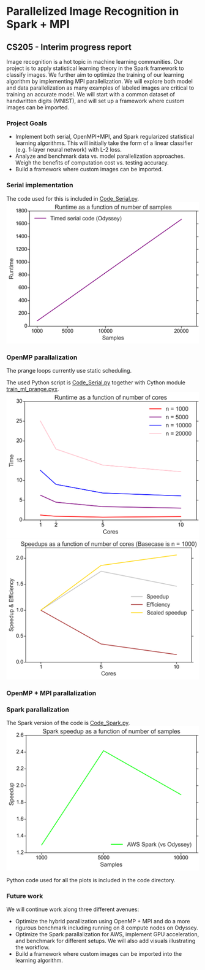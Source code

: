 # Parallelized Image Recognition in Spark + MPI
## CS205 - Interim progress report

Image recognition is a hot topic in machine learning communities. Our project is to apply statistical learning theory in the Spark framework to classify images. We further aim to optimize the training of our learning algorithm by implementing MPI parallelization. We will explore both model and data parallelization as many examples of labeled images are critical to training an accurate model. We will start with a common dataset of handwritten digits (MNIST), and will set up a framework where custom images can be imported.

### Project Goals
- Implement both serial, OpenMPI+MPI, and Spark regularized statistical learning algorithms. This will initially take the form of a linear classifier (e.g. 1-layer neural network) with L-2 loss.
- Analyze and benchmark data vs. model parallelization approaches. Weigh the benefits of computation cost vs. testing accuracy.
- Build a framework where custom images can be imported.

### Serial implementation

The code used for this is included in [Code_Serial.py](https://github.com/jdmaasakkers/cs205_prelimreport/blob/master/Code/Code_Serial.py).
![Serial-Runtimes](https://github.com/jdmaasakkers/cs205_prelimreport/blob/master/Sizes_Serial.png)


### OpenMP parallalization

The prange loops currently use static scheduling. 

The used Python script is [Code_Serial.py](https://github.com/jdmaasakkers/cs205_prelimreport/blob/master/Code/Code_OpenMP.py) together with Cython module [train_ml_prange.pyx](https://github.com/jdmaasakkers/cs205_prelimreport/blob/master/Code/train_ml_prange.pyx).
![OpenMP-Runtimes](https://github.com/jdmaasakkers/cs205_prelimreport/blob/master/Runtime_OpenMP.png)
![OpenMP-Speedups](https://github.com/jdmaasakkers/cs205_prelimreport/blob/master/Speedup_OpenMP.png)

### OpenMP + MPI parallalization

### Spark parallalization

The Spark version of the code is [Code_Spark.py](https://github.com/jdmaasakkers/cs205_prelimreport/blob/master/Code/Code_Spark.py).
![Spark-Speedups](https://github.com/jdmaasakkers/cs205_prelimreport/blob/master/Speedup_Spark.png)

Python code used for all the plots is included in the code directory. 

### Future work
We will continue work along three different avenues:
- Optimize the hybrid parallization using OpenMP + MPI and do a more rigurous benchmark including running on 8 compute nodes on Odyssey.
- Optimize the Spark parallalization for AWS, implement GPU acceleration, and benchmark for different setups. We will also add visuals illustrating the workflow. 
- Build a framework where custom images can be imported into the learning algorithm. 

